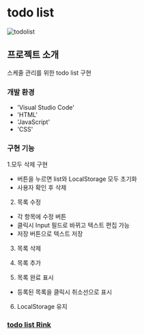 # todo list
 ![todolist](https://github.com/user-attachments/assets/b08ee660-1b3e-4dc5-9612-142bf718fdad)

## 프로젝트 소개
스케줄 관리를 위한 todo list 구현
<br>

### 개발 환경
- 'Visual Studio Code'
- 'HTML'
- 'JavaScript'
- 'CSS'

### 구현 기능
1.모두 삭제 구현
- 버튼을 누르면 list와 LocalStorage 모두 초기화
- 사용자 확인 후 삭제

2. 목록 수정
- 각 항목에 수정 버튼
- 클릭시 Input 필드로 바뀌고 텍스트 편집 가능
- 저장 버튼으로 텍스트 저장
3. 목록 삭제

4. 목록 추가

5. 목록 완료 표시
- 등록된 목록을 클릭시 취소선으로 표시

6. LocalStorage 유지

### [todo list Rink](https://peou9.github.io/todolist/)

